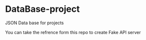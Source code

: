 # DataBase-project
JSON Data base for projects


You can take the refrence form this repo to create Fake API server
